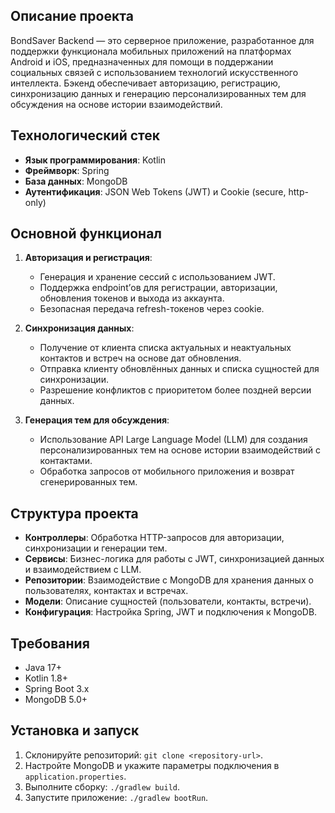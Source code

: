 ## Описание проекта

BondSaver Backend — это серверное приложение, разработанное для поддержки функционала мобильных приложений на платформах Android и iOS, предназначенных для помощи в поддержании социальных связей с использованием технологий искусственного интеллекта. Бэкенд обеспечивает авторизацию, регистрацию, синхронизацию данных и генерацию персонализированных тем для обсуждения на основе истории взаимодействий.

## Технологический стек

- **Язык программирования**: Kotlin
- **Фреймворк**: Spring
- **База данных**: MongoDB
- **Аутентификация**: JSON Web Tokens (JWT) и Cookie (secure, http-only)

## Основной функционал

1. **Авторизация и регистрация**:
   - Генерация и хранение сессий с использованием JWT.
   - Поддержка endpoint’ов для регистрации, авторизации, обновления токенов и выхода из аккаунта.
   - Безопасная передача refresh-токенов через cookie.

2. **Синхронизация данных**:
   - Получение от клиента списка актуальных и неактуальных контактов и встреч на основе дат обновления.
   - Отправка клиенту обновлённых данных и списка сущностей для синхронизации.
   - Разрешение конфликтов с приоритетом более поздней версии данных.

3. **Генерация тем для обсуждения**:
   - Использование API Large Language Model (LLM) для создания персонализированных тем на основе истории взаимодействий с контактами.
   - Обработка запросов от мобильного приложения и возврат сгенерированных тем.

## Структура проекта

- **Контроллеры**: Обработка HTTP-запросов для авторизации, синхронизации и генерации тем.
- **Сервисы**: Бизнес-логика для работы с JWT, синхронизацией данных и взаимодействием с LLM.
- **Репозитории**: Взаимодействие с MongoDB для хранения данных о пользователях, контактах и встречах.
- **Модели**: Описание сущностей (пользователи, контакты, встречи).
- **Конфигурация**: Настройка Spring, JWT и подключения к MongoDB.

## Требования

- Java 17+
- Kotlin 1.8+
- Spring Boot 3.x
- MongoDB 5.0+

## Установка и запуск

1. Склонируйте репозиторий: `git clone <repository-url>`.
2. Настройте MongoDB и укажите параметры подключения в `application.properties`.
3. Выполните сборку: `./gradlew build`.
4. Запустите приложение: `./gradlew bootRun`.
